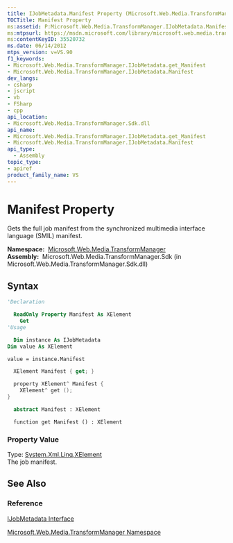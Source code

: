 ```yaml
---
title: IJobMetadata.Manifest Property (Microsoft.Web.Media.TransformManager)
TOCTitle: Manifest Property
ms:assetid: P:Microsoft.Web.Media.TransformManager.IJobMetadata.Manifest
ms:mtpsurl: https://msdn.microsoft.com/library/microsoft.web.media.transformmanager.ijobmetadata.manifest(v=VS.90)
ms:contentKeyID: 35520732
ms.date: 06/14/2012
mtps_version: v=VS.90
f1_keywords:
- Microsoft.Web.Media.TransformManager.IJobMetadata.get_Manifest
- Microsoft.Web.Media.TransformManager.IJobMetadata.Manifest
dev_langs:
- csharp
- jscript
- vb
- FSharp
- cpp
api_location:
- Microsoft.Web.Media.TransformManager.Sdk.dll
api_name:
- Microsoft.Web.Media.TransformManager.IJobMetadata.get_Manifest
- Microsoft.Web.Media.TransformManager.IJobMetadata.Manifest
api_type:
  - Assembly
topic_type:
- apiref
product_family_name: VS
---
```


# Manifest Property

Gets the full job manifest from the synchronized multimedia interface language (SMIL) manifest.

**Namespace:**  [Microsoft.Web.Media.TransformManager](microsoft-web-media-transformmanager-namespace.md)  
**Assembly:**  Microsoft.Web.Media.TransformManager.Sdk (in Microsoft.Web.Media.TransformManager.Sdk.dll)

## Syntax

```vb
'Declaration

  ReadOnly Property Manifest As XElement
    Get
'Usage

  Dim instance As IJobMetadata
Dim value As XElement

value = instance.Manifest
```

```csharp
  XElement Manifest { get; }
```

```cpp
  property XElement^ Manifest {
    XElement^ get ();
}
```

``` fsharp
  abstract Manifest : XElement
```

```jscript
  function get Manifest () : XElement
```

### Property Value

Type: [System.Xml.Linq.XElement](https://msdn.microsoft.com/library/bb340098)  
The job manifest.  

## See Also

### Reference

[IJobMetadata Interface](ijobmetadata-interface-microsoft-web-media-transformmanager.md)

[Microsoft.Web.Media.TransformManager Namespace](microsoft-web-media-transformmanager-namespace.md)

